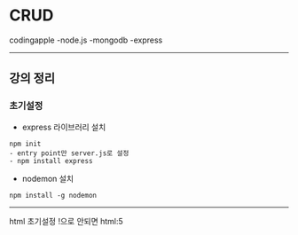 # CRUD

codingapple
-node.js -mongodb -express

---

## 강의 정리

### 초기설정

- express 라이브러리 설치

```
npm init
- entry point만 server.js로 설정
- npm install express
```

- nodemon 설치

```
npm install -g nodemon
```

---

html 초기설정 !으로 안되면 html:5
